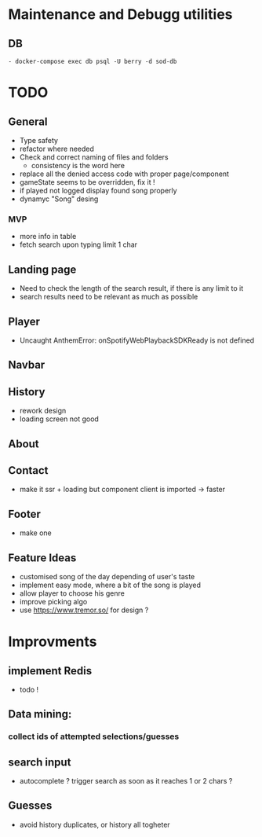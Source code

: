 # Maintenance and Debugg utilities
  ## DB
    - docker-compose exec db psql -U berry -d sod-db


# TODO

## General
- Type safety
- refactor where needed
- Check and correct naming of files and folders
  - consistency is the word here
- replace all the denied access code with proper page/component
- gameState seems to be overridden, fix it !
- if played not logged display found song properly
- dynamyc "Song" desing

### MVP
- more info in table
- fetch search upon typing limit 1 char

## Landing page
- Need to check the length of the search result, if there is any limit to it
- search results need to be relevant as much as possible

## Player
 - Uncaught AnthemError: onSpotifyWebPlaybackSDKReady is not defined

## Navbar

## History
- rework design
- loading screen not good

## About

## Contact
- make it ssr + loading but component client is imported -> faster


## Footer
- make one


## Feature Ideas
- customised song of the day depending of user's taste
- implement easy mode, where a bit of the song is played
- allow player to choose his genre
- improve picking algo
- use https://www.tremor.so/ for design ?


# Improvments
## implement Redis
  - todo !
## Data mining:
  ### collect ids of attempted selections/guesses
## search input
  - autocomplete ? trigger search as soon as it reaches 1 or 2 chars ?
## Guesses
  - avoid history duplicates, or history all togheter
